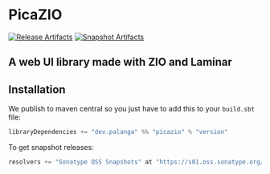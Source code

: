 PicaZIO
=======

[![Release Artifacts][Badge-SonatypeReleases]][Link-SonatypeReleases]
[![Snapshot Artifacts][Badge-SonatypeSnapshots]][Link-SonatypeSnapshots]

A web UI library made with ZIO and Laminar
------------------------------------------

Installation
------------

We publish to maven central so you just have to add this to your `build.sbt` file:

```sbt
libraryDependencies += "dev.palanga" %% "picazio" % "version"
```

To get snapshot releases:

```sbt
resolvers += "Sonatype OSS Snapshots" at "https://s01.oss.sonatype.org/content/repositories/snapshots",
```

[Link-SonatypeReleases]: https://s01.oss.sonatype.org/content/repositories/releases/io/github/palanga/picazio_3/ "Sonatype Releases"
[Link-SonatypeSnapshots]: https://s01.oss.sonatype.org/content/repositories/snapshots/io/github/palanga/picazio_3/ "Sonatype Snapshots"

[Badge-SonatypeReleases]: https://img.shields.io/nexus/r/https/s01.oss.sonatype.org/io.github.palanga/picazio_3.svg "Sonatype Releases"
[Badge-SonatypeSnapshots]: https://img.shields.io/nexus/s/https/s01.oss.sonatype.org/io.github.palanga/picazio_3.svg "Sonatype Snapshots"
